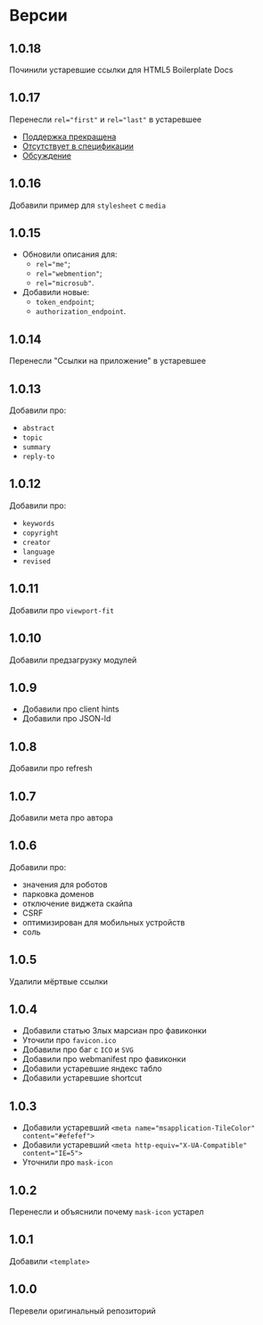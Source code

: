 # Версии

## 1.0.18
Починили устаревшие ссылки для HTML5 Boilerplate Docs

## 1.0.17
Перенесли `rel="first"` и `rel="last"` в устаревшее

- [Поддержка прекращена](https://developer.mozilla.org/en-US/docs/Web/HTML/Link_types)
- [Отсутствует в спецификации](https://html.spec.whatwg.org/multipage/links.html#linkTypes)
- [Обсуждение](https://stackoverflow.com/questions/42841618/what-is-the-alternative-to-rel-first)

## 1.0.16
Добавили пример для `stylesheet` с `media` 

## 1.0.15
- Обновили описания для:
  - `rel="me"`;
  - `rel="webmention"`;
  - `rel="microsub"`.
- Добавили новые:
  - `token_endpoint`;
  - `authorization_endpoint`.

## 1.0.14
Перенесли "Ссылки на приложение" в устаревшее

## 1.0.13
Добавили про:
- `abstract`
- `topic`
- `summary`
- `reply-to`

## 1.0.12
Добавили про: 
- `keywords`
- `copyright`
- `creator`
- `language`
- `revised`

## 1.0.11
Добавили про `viewport-fit`

## 1.0.10
Добавили предзагрузку модулей

## 1.0.9
- Добавили про client hints
- Добавили про JSON-ld

## 1.0.8
Добавили про refresh

## 1.0.7
Добавили мета про автора

## 1.0.6
Добавили про:
- значения для роботов
- парковка доменов
- отключение виджета скайпа
- CSRF
- оптимизирован для мобильных устройств
- соль

## 1.0.5
Удалили мёртвые ссылки

## 1.0.4
- Добавили статью Злых марсиан про фавиконки
- Уточили про `favicon.ico`
- Добавили про баг с `ICO` и `SVG`
- Добавили про webmanifest про фавиконки
- Добавили устаревшие яндекс табло
- Добавили устаревшие shortcut

## 1.0.3
- Добавили устаревший `<meta name="msapplication-TileColor" content="#efefef">`
- Добавили устаревший `<meta http-equiv="X-UA-Compatible" content="IE=5">`
- Уточнили про `mask-icon`

## 1.0.2
Перенесли и объяснили почему `mask-icon` устарел

## 1.0.1 
Добавили `<template>`

## 1.0.0
Перевели оригинальный репозиторий
